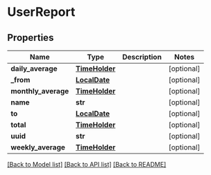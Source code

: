 # UserReport

## Properties
Name | Type | Description | Notes
------------ | ------------- | ------------- | -------------
**daily_average** | [**TimeHolder**](TimeHolder.md) |  | [optional] 
**_from** | [**LocalDate**](LocalDate.md) |  | [optional] 
**monthly_average** | [**TimeHolder**](TimeHolder.md) |  | [optional] 
**name** | **str** |  | [optional] 
**to** | [**LocalDate**](LocalDate.md) |  | [optional] 
**total** | [**TimeHolder**](TimeHolder.md) |  | [optional] 
**uuid** | **str** |  | [optional] 
**weekly_average** | [**TimeHolder**](TimeHolder.md) |  | [optional] 

[[Back to Model list]](../README.md#documentation-for-models) [[Back to API list]](../README.md#documentation-for-api-endpoints) [[Back to README]](../README.md)


